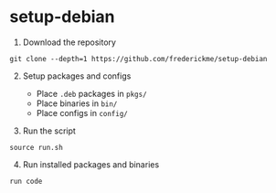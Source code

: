 # setup-debian

1. Download the repository

```console
git clone --depth=1 https://github.com/frederickme/setup-debian
```

2. Setup packages and configs

   - Place `.deb` packages in `pkgs/`
   - Place binaries in `bin/`
   - Place configs in `config/`

3. Run the script

```console
source run.sh
```

4. Run installed packages and binaries

```console
run code
```